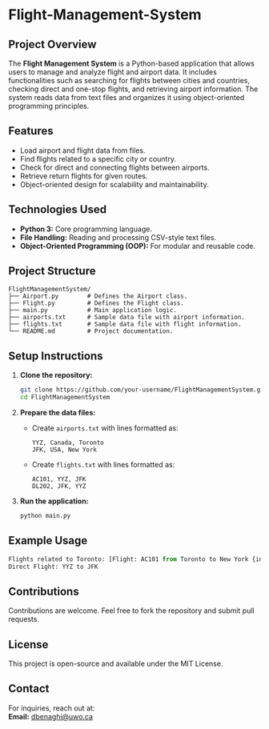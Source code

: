 # Flight-Management-System


## Project Overview
The **Flight Management System** is a Python-based application that allows users to manage and analyze flight and airport data. It includes functionalities such as searching for flights between cities and countries, checking direct and one-stop flights, and retrieving airport information. The system reads data from text files and organizes it using object-oriented programming principles.

## Features
- Load airport and flight data from files.
- Find flights related to a specific city or country.
- Check for direct and connecting flights between airports.
- Retrieve return flights for given routes.
- Object-oriented design for scalability and maintainability.

## Technologies Used
- **Python 3:** Core programming language.
- **File Handling:** Reading and processing CSV-style text files.
- **Object-Oriented Programming (OOP):** For modular and reusable code.

## Project Structure
```
FlightManagementSystem/
├── Airport.py        # Defines the Airport class.
├── Flight.py         # Defines the Flight class.
├── main.py           # Main application logic.
├── airports.txt      # Sample data file with airport information.
├── flights.txt       # Sample data file with flight information.
└── README.md         # Project documentation.
```

## Setup Instructions
1. **Clone the repository:**
   ```bash
   git clone https://github.com/your-username/FlightManagementSystem.git
   cd FlightManagementSystem
   ```

2. **Prepare the data files:**
   - Create `airports.txt` with lines formatted as:
     ```
     YYZ, Canada, Toronto
     JFK, USA, New York
     ```
   - Create `flights.txt` with lines formatted as:
     ```
     AC101, YYZ, JFK
     DL202, JFK, YYZ
     ```

3. **Run the application:**
   ```bash
   python main.py
   ```

## Example Usage
```python
Flights related to Toronto: [Flight: AC101 from Toronto to New York {international}]
Direct Flight: YYZ to JFK
```

## Contributions
Contributions are welcome. Feel free to fork the repository and submit pull requests.

## License
This project is open-source and available under the MIT License.

## Contact
For inquiries, reach out at:  
**Email:** dbenaghi@uwo.ca




   
